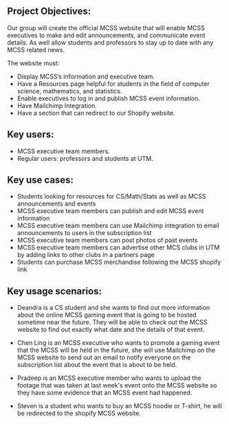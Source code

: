 ## Project Objectives:

Our group will create the official MCSS website that will enable MCSS executives to make and edit announcements, and communicate event details. As well allow students and professors to stay up to date with any MCSS related news. 

The website must:

* Display MCSS’s information and executive team.
* Have a Resources page helpful for students in the field of computer science, mathematics, and statistics.
* Enable executives to log in and publish MCSS event information.
* Have Mailchimp Integration.
* Have a section that can redirect to our Shopify website.

## Key users:
* MCSS executive team members.
* Regular users: professors and students at UTM.

## Key use cases: 
* Students looking for resources for CS/Math/Stats as well as MCSS announcements and events
* MCSS executive team members can publish and edit MCSS event information
* MCSS executive team members can use Mailchimp integration to email announcements to users in the subscription list
* MCSS executive team members can post photos of past events
* MCSS executive team members can advertise other MCS clubs in UTM by adding links to other clubs in a partners page
* Students can purchase MCSS merchandise following the MCSS shopify link

## Key usage scenarios:
* Deandra is a CS student and she wants to find out more information about the online MCSS gaming event that is going to be hosted sometime near the future. They will be able to check out the MCSS website to find out exactly what date and the details of that event.

* Chen Ling is an MCSS executive who wants to promote a gaming event that the MCSS will be held in the future, she will use Mailchimp on the MCSS website to send out an email to notify everyone on the subscription list about the event that is about to be held.

* Pradeep  is an MCSS executive member who wants to upload the footage that was taken at last week's event onto the MCSS website so they have some evidence that an MCSS event had happened.

* Steven is a student who wants to buy an MCSS hoodie or T-shirt, he will be redirected to the shopify MCSS website.
